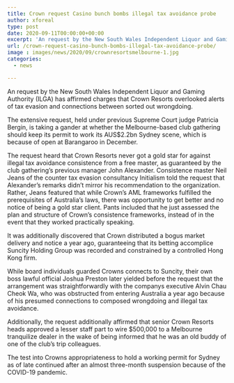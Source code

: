 ```yaml
---
title: Crown request Casino bunch bombs illegal tax avoidance probe
author: xforeal 
type: post
date: 2020-09-11T00:00:00+00:00
excerpt: 'An request by the New South Wales Independent Liquor and Gaming Authority (ILGA) has affirmed charges that Crown Resorts overlooked admonitions of illegal tax avoidance and connections between composed crime '
url: /crown-request-casino-bunch-bombs-illegal-tax-avoidance-probe/
image : images/news/2020/09/crownresortsmelbourne-1.jpg
categories:
  - news

---
```

An request by the New South Wales Independent Liquor and Gaming Authority (ILGA) has affirmed charges that Crown Resorts overlooked alerts of tax evasion and connections between sorted out wrongdoing. 

The extensive request, held under previous Supreme Court judge Patricia Bergin, is taking a gander at whether the Melbourne-based club gathering should keep its permit to work its AUS$2.2bn Sydney scene, which is because of open at Barangaroo in December. 

The request heard that Crown Resorts never got a gold star for against illegal tax avoidance consistence from a free master, as guaranteed by the club gathering&#8217;s previous manager John Alexander. Consistence master Neil Jeans of the counter tax evasion consultancy Initialism told the request that Alexander&#8217;s remarks didn&#8217;t mirror his recommendation to the organization. Rather, Jeans featured that while Crown&#8217;s AML frameworks fulfilled the prerequisites of Australia&#8217;s laws, there was opportunity to get better and no notice of being a gold star client. Pants included that he just assessed the plan and structure of Crown&#8217;s consistence frameworks, instead of in the event that they worked practically speaking. 

It was additionally discovered that Crown distributed a bogus market delivery and notice a year ago, guaranteeing that its betting accomplice Suncity Holding Group was recorded and constrained by a controlled Hong Kong firm. 

While board individuals guarded Crowns connects to Suncity, their own boss lawful official Joshua Preston later yielded before the request that the arrangement was straightforwardly with the companys executive Alvin Chau Cheok Wa, who was obstructed from entering Australia a year ago because of his presumed connections to composed wrongdoing and illegal tax avoidance. 

Additionally, the request additionally affirmed that senior Crown Resorts heads approved a lesser staff part to wire $500,000 to a Melbourne tranquilize dealer in the wake of being informed that he was an old buddy of one of the club&#8217;s trip colleagues. 

The test into Crowns appropriateness to hold a working permit for Sydney as of late continued after an almost three-month suspension because of the COVID-19 pandemic.